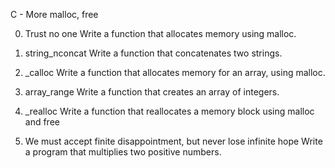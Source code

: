 C - More malloc, free

0. Trust no one
Write a function that allocates memory using malloc.

1. string_nconcat
Write a function that concatenates two strings.

2. _calloc
Write a function that allocates memory for an array, using malloc.

3. array_range
Write a function that creates an array of integers.

4. _realloc
Write a function that reallocates a memory block using malloc and free

5. We must accept finite disappointment, but never lose infinite hope
Write a program that multiplies two positive numbers.
